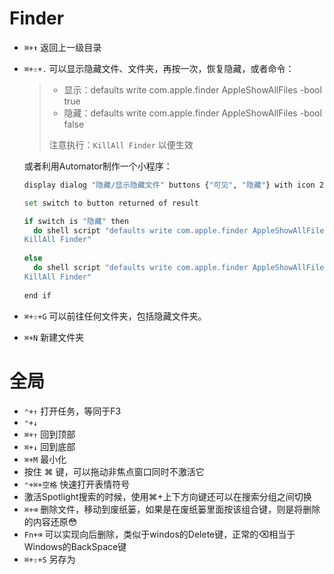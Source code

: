 # Finder

- `⌘+⬆` 返回上一级目录

- `⌘+⇧+.` 可以显示隐藏文件、文件夹，再按一次，恢复隐藏，或者命令：

  > - 显示：defaults write com.apple.finder AppleShowAllFiles -bool true
  > - 隐藏：defaults write com.apple.finder AppleShowAllFiles -bool false
  >
  > 注意执行：`KillAll Finder` 以便生效

  或者利用Automator制作一个小程序：

  ```bash
  display dialog "隐藏/显示隐藏文件" buttons {"可见", "隐藏"} with icon 2 with title "Switch to presentation mode" default button 1
  
  set switch to button returned of result
  
  if switch is "隐藏" then
  	do shell script "defaults write com.apple.finder AppleShowAllFiles -bool false;
  KillAll Finder"
  	
  else
  	do shell script "defaults write com.apple.finder AppleShowAllFiles -bool true;
  KillAll Finder"
  	
  end if
  ```

  

- `⌘+⇧+G` 可以前往任何文件夹，包括隐藏文件夹。

- `⌘+N` 新建文件夹

# 全局

- `⌃+↑` 打开任务，等同于F3
- `⌃+↓`
- `⌘+↑` 回到顶部
- `⌘+↓` 回到底部
- `⌘+M` 最小化
- 按住 ⌘ 键，可以拖动非焦点窗口同时不激活它
- `⌃+⌘+空格` 快速打开表情符号
- 激活Spotlight搜索的时候，使用⌘+上下方向键还可以在搜索分组之间切换
- `⌘+⌫` 删除文件，移动到废纸篓，如果是在废纸篓里面按该组合键，则是将删除的内容还原😳
- `Fn+⌫` 可以实现向后删除，类似于windos的Delete键，正常的⌫相当于Windows的BackSpace键
- `⌘+⇧+S` 另存为